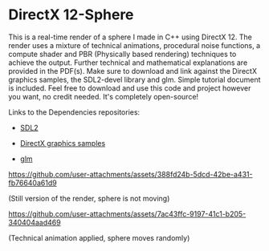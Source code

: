 # DirectX 12-Sphere
This is a real-time render of a sphere I made in C++ using DirectX 12. The render uses a mixture of technical animations, procedural noise functions, a compute shader and PBR (Physically based rendering) techniques to achieve the output. Further technical and mathematical explanations are provided in the PDF(s). Make sure to download and link against the DirectX graphics samples, the SDL2-devel library and glm. Simple tutorial document is included. Feel free to download and use this code and project however you want, no credit needed. It's completely open-source! 

Links to the Dependencies repositories:

- [SDL2](https://github.com/libsdl-org/SDL/releases/tag/release-2.30.12)

- [DirectX graphics samples](https://github.com/microsoft/DirectX-Graphics-Samples/releases/tag/MicrosoftDocs-Samples)

- [glm](https://github.com/g-truc/glm)

https://github.com/user-attachments/assets/388fd24b-5dcd-42be-a431-fb76640a61d9

(Still version of the render, sphere is not moving)

https://github.com/user-attachments/assets/7ac43ffc-9197-41c1-b205-340404aad469

(Technical animation applied, sphere moves randomly)
